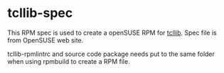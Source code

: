 # tcllib-spec

This RPM spec is used to create a openSUSE RPM for [tcllib](https://www.tcl.tk/software/tcllib/).
Spec file is from OpenSUSE web site.

tcllib-rpmlintrc and source code package needs put to the same folder when using rpmbuild to create a RPM file.
